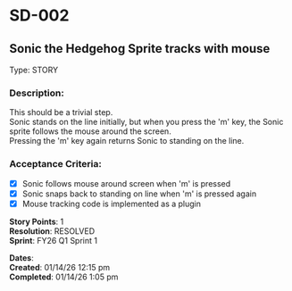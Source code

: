 # SD-002
## Sonic the Hedgehog Sprite tracks with mouse

Type: STORY

### Description:
This should be a trivial step.<br/>
Sonic stands on the line initially, but when you press the 'm' key,
the Sonic sprite follows the mouse around the screen.<br/>
Pressing the 'm' key again returns Sonic to standing on the line.

### Acceptance Criteria: 
- [X] Sonic follows mouse around screen when 'm' is pressed
- [X] Sonic snaps back to standing on line when 'm' is pressed again
- [X] Mouse tracking code is implemented as a plugin

**Story Points**: 1<br/>
**Resolution**: RESOLVED<br/>
**Sprint**: FY26 Q1 Sprint 1<br/>

**Dates**:<br/>
	**Created**:   01/14/26 12:15 pm<br/>
	**Completed**: 01/14/26  1:05 pm</br>

